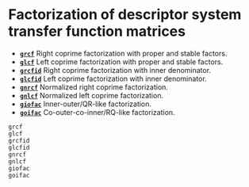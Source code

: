 # Factorization of descriptor system transfer function matrices

* **[`grcf`](@ref)**  Right coprime factorization with proper and stable factors.
* **[`glcf`](@ref)**   Left coprime factorization with proper and stable factors.
* **[`grcfid`](@ref)**   Right coprime factorization with inner denominator.
* **[`glcfid`](@ref)**   Left coprime factorization with inner denominator.
* **[`gnrcf`](@ref)**  Normalized right coprime factorization.
* **[`gnlcf`](@ref)**   Normalized left coprime factorization.
* **[`giofac`](@ref)**   Inner-outer/QR-like factorization.
* **[`goifac`](@ref)**   Co-outer-co-inner/RQ-like factorization.

```@docs
grcf
glcf
grcfid
glcfid
gnrcf
gnlcf
giofac
goifac
```
